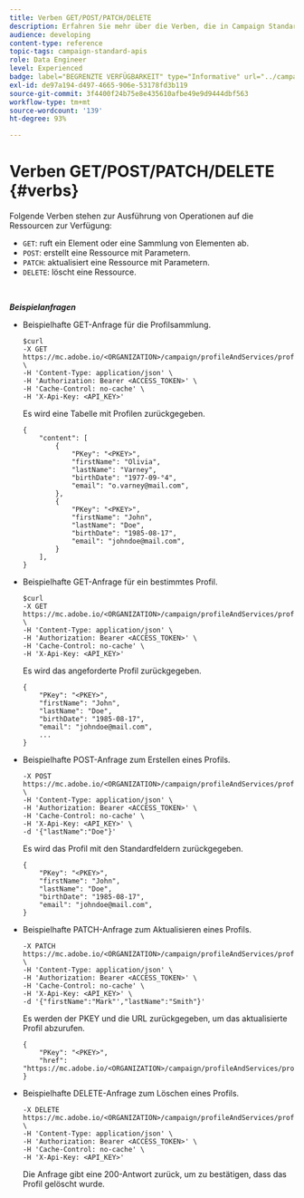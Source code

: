 ```yaml
---
title: Verben GET/POST/PATCH/DELETE
description: Erfahren Sie mehr über die Verben, die in Campaign Standard-APIs verwendet werden.
audience: developing
content-type: reference
topic-tags: campaign-standard-apis
role: Data Engineer
level: Experienced
badge: label="BEGRENZTE VERFÜGBARKEIT" type="Informative" url="../campaign-standard-migration-home.md" tooltip="Auf Campaign Standard migrierte Benutzer beschränkt"
exl-id: de97a194-d497-4665-906e-53178fd3b119
source-git-commit: 3f4400f24b75e8e435610afbe49e9d9444dbf563
workflow-type: tm+mt
source-wordcount: '139'
ht-degree: 93%

---
```


# Verben GET/POST/PATCH/DELETE {#verbs}

Folgende Verben stehen zur Ausführung von Operationen auf die Ressourcen zur Verfügung:

* `GET`: ruft ein Element oder eine Sammlung von Elementen ab.
* `POST`: erstellt eine Ressource mit Parametern.
* `PATCH`: aktualisiert eine Ressource mit Parametern.
* `DELETE`: löscht eine Ressource.

<!-- ajouter codes retour -->

<br/>

***Beispielanfragen***

* Beispielhafte GET-Anfrage für die Profilsammlung.


  ```
  $curl  
  -X GET https://mc.adobe.io/<ORGANIZATION>/campaign/profileAndServices/profile \
  -H 'Content-Type: application/json' \
  -H 'Authorization: Bearer <ACCESS_TOKEN>' \
  -H 'Cache-Control: no-cache' \
  -H 'X-Api-Key: <API_KEY>'
  ```

  Es wird eine Tabelle mit Profilen zurückgegeben.


  ```
  {
      "content": [
          {
              "PKey": "<PKEY>",
              "firstName": "Olivia",
              "lastName": "Varney",
              "birthDate": "1977-09-°4",
              "email": "o.varney@mail.com",
          },
          {
              "PKey": "<PKEY>",
              "firstName": "John",
              "lastName": "Doe",
              "birthDate": "1985-08-17",
              "email": "johndoe@mail.com",
          }
      ],
  }
  ```

* Beispielhafte GET-Anfrage für ein bestimmtes Profil.


  ```
  $curl  
  -X GET https://mc.adobe.io/<ORGANIZATION>/campaign/profileAndServices/profile/<PKEY> \
  -H 'Content-Type: application/json' \
  -H 'Authorization: Bearer <ACCESS_TOKEN>' \
  -H 'Cache-Control: no-cache' \
  -H 'X-Api-Key: <API_KEY>'
  ```

  Es wird das angeforderte Profil zurückgegeben.


  ```
  {
      "PKey": "<PKEY>",
      "firstName": "John",
      "lastName": "Doe",
      "birthDate": "1985-08-17",
      "email": "johndoe@mail.com",
      ...
  }
  ```

* Beispielhafte POST-Anfrage zum Erstellen eines Profils.


  ```
  -X POST https://mc.adobe.io/<ORGANIZATION>/campaign/profileAndServices/profile \
  -H 'Content-Type: application/json' \
  -H 'Authorization: Bearer <ACCESS_TOKEN>' \
  -H 'Cache-Control: no-cache' \
  -H 'X-Api-Key: <API_KEY>' \
  -d '{"lastName":"Doe"}'
  ```

  Es wird das Profil mit den Standardfeldern zurückgegeben.

  ```
  {
      "PKey": "<PKEY>",
      "firstName": "John",
      "lastName": "Doe",
      "birthDate": "1985-08-17",
      "email": "johndoe@mail.com",
  }
  ```

* Beispielhafte PATCH-Anfrage zum Aktualisieren eines Profils.

  ```
  -X PATCH https://mc.adobe.io/<ORGANIZATION>/campaign/profileAndServices/profile/<PKEY> \
  -H 'Content-Type: application/json' \
  -H 'Authorization: Bearer <ACCESS_TOKEN>' \
  -H 'Cache-Control: no-cache' \
  -H 'X-Api-Key: <API_KEY>' \
  -d '{"firstName":"Mark"',"lastName":"Smith"}'
  ```

  Es werden der PKEY und die URL zurückgegeben, um das aktualisierte Profil abzurufen.

  ```
  {
      "PKey": "<PKEY>",
      "href": "https://mc.adobe.io/<ORGANIZATION>/campaign/profileAndServices/profile/<PKEY>"
  }
  ```

* Beispielhafte DELETE-Anfrage zum Löschen eines Profils.

  ```
  -X DELETE https://mc.adobe.io/<ORGANIZATION>/campaign/profileAndServices/profile/<PKEY> \
  -H 'Content-Type: application/json' \
  -H 'Authorization: Bearer <ACCESS_TOKEN>' \
  -H 'Cache-Control: no-cache' \
  -H 'X-Api-Key: <API_KEY>'
  ```

  Die Anfrage gibt eine 200-Antwort zurück, um zu bestätigen, dass das Profil gelöscht wurde.
